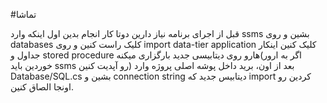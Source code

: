 #تماشا

قبل از اجرای برنامه نیاز دارین دوتا کار انجام بدین اول اینکه وارد ssms بشین و روی databases کلیک راست کنین و روی import data-tier application کلیک کنین اینکار جداول و stored procedure هارو روی دیتابیسی جدید بارگزاری میکنه(اگر به ارور خوردین باید ssms رو آپدیت کنین) بعد از اون، برید داخل پوشه اصلی پروژه وارد Database/SQL.cs بشین و connection string دیتابیس جدید که import کردین رو اونجا الصاق کنین.
